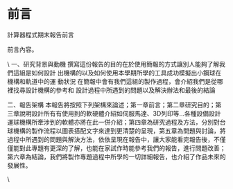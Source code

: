 前言
===

計算器程式期末報告前言

前言內容。

\ 
一、研究背景與動機
撰寫這份報告的目的在於使用簡報的方式讓別人能夠了解我們這組是如何設計 出機構的以及如何使用本學期所學的工具成功模擬出小鋼球在機構和軌道中的運 動狀況 在簡報中會有我們這組的製作過程，會介紹我們是從哪裡找尋設計機構的參考和 設計過程中所遇到的問題以及解決辦法和最後的結論

二、報告架構
本報告將按照下列架構來論述；第一章前言；第二章研究目的；第三章說明設計所有有使用到的軟硬體介紹如伺服馬達、3D列印等…各種設備設計運球機構所牽涉到的軟體亦將在此一併介紹；第四章為研究過程及方法，分別對台球機構的製作流程以圖表搭配文字來達到更清楚的呈現，第五章為問題與討論，將過程中所遇到的問題與解決方法，依依呈現在報告中，讓大家能看完報告後，不僅僅能對此專題有更深的了解，也能在家試作時能參考我們的報告，進行問題改善；第六章為結論，我們將製作專題過程中所學的一切詳細報告，也介紹了作品未來的發展性。 

\ 


